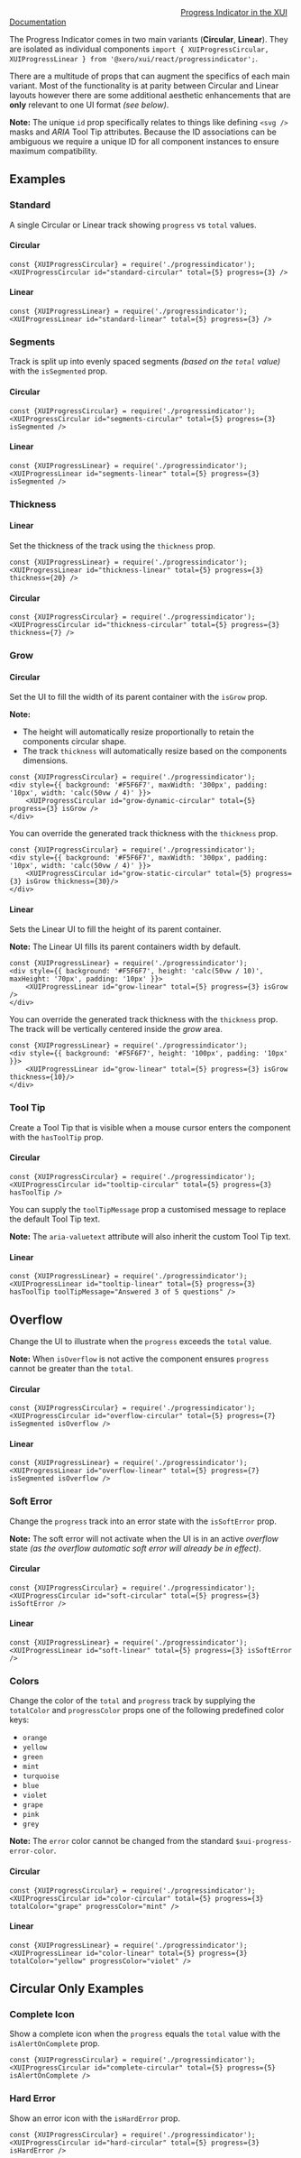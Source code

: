 <div class="xui-margin-vertical">
		<svg focusable="false" class="xui-icon xui-icon-inline xui-blobicon xui-blobicon-large xui-icon-color-blue">
			<use xlink:href="#xui-icon-bookmark" role="presentation"/>
		</svg>
		<a href="../section-building-blocks-identifiers-progressindicator.html">Progress Indicator in the XUI Documentation</a>
</div>

The Progress Indicator comes in two main variants (**Circular**, **Linear**). They are isolated as individual components `import { XUIProgressCircular, XUIProgressLinear } from '@xero/xui/react/progressindicator';`.

There are a multitude of props that can augment the specifics of each main variant. Most of the functionality is at parity between Circular and Linear layouts however there are some additional aesthetic enhancements that are **only** relevant to one UI format *(see below)*.

**Note:** The unique `id` prop specifically relates to things like defining `<svg />` masks and *ARIA* Tool Tip attributes. Because the ID associations can be ambiguous we require a unique ID for all component instances to ensure maximum compatibility.

## Examples

### Standard

A single Circular or Linear track showing `progress` vs `total` values.

#### Circular
```
const {XUIProgressCircular} = require('./progressindicator');
<XUIProgressCircular id="standard-circular" total={5} progress={3} />
```

#### Linear
```
const {XUIProgressLinear} = require('./progressindicator');
<XUIProgressLinear id="standard-linear" total={5} progress={3} />
```

### Segments

Track is split up into evenly spaced segments *(based on the `total` value)* with the `isSegmented` prop.

#### Circular
```
const {XUIProgressCircular} = require('./progressindicator');
<XUIProgressCircular id="segments-circular" total={5} progress={3} isSegmented />
```

#### Linear
```
const {XUIProgressLinear} = require('./progressindicator');
<XUIProgressLinear id="segments-linear" total={5} progress={3} isSegmented />
```

### Thickness

#### Linear

Set the thickness of the track using the `thickness` prop.

```
const {XUIProgressLinear} = require('./progressindicator');
<XUIProgressLinear id="thickness-linear" total={5} progress={3} thickness={20} />
```

#### Circular
```
const {XUIProgressCircular} = require('./progressindicator');
<XUIProgressCircular id="thickness-circular" total={5} progress={3} thickness={7} />
```

### Grow

#### Circular

Set the UI to fill the width of its parent container with the `isGrow` prop.

**Note:**
+ The height will automatically resize proportionally to retain the components circular shape.
+ The track `thickness` will automatically resize based on the components dimensions.

```
const {XUIProgressCircular} = require('./progressindicator');
<div style={{ background: '#F5F6F7', maxWidth: '300px', padding: '10px', width: 'calc(50vw / 4)' }}>
	<XUIProgressCircular id="grow-dynamic-circular" total={5} progress={3} isGrow />
</div>
```

You can override the generated track thickness with the `thickness` prop.

```
const {XUIProgressCircular} = require('./progressindicator');
<div style={{ background: '#F5F6F7', maxWidth: '300px', padding: '10px', width: 'calc(50vw / 4)' }}>
	<XUIProgressCircular id="grow-static-circular" total={5} progress={3} isGrow thickness={30}/>
</div>
```

#### Linear

Sets the Linear UI to fill the height of its parent container.

**Note:** The Linear UI fills its parent containers width by default.

```
const {XUIProgressLinear} = require('./progressindicator');
<div style={{ background: '#F5F6F7', height: 'calc(50vw / 10)', maxHeight: '70px', padding: '10px' }}>
	<XUIProgressLinear id="grow-linear" total={5} progress={3} isGrow />
</div>
```

You can override the generated track thickness with the `thickness` prop. The track will be vertically centered inside the *grow* area.

```
const {XUIProgressLinear} = require('./progressindicator');
<div style={{ background: '#F5F6F7', height: '100px', padding: '10px' }}>
	<XUIProgressLinear id="grow-linear" total={5} progress={3} isGrow thickness={10}/>
</div>
```

### Tool Tip

Create a Tool Tip that is visible when a mouse cursor enters the component with the `hasToolTip` prop.

#### Circular
```
const {XUIProgressCircular} = require('./progressindicator');
<XUIProgressCircular id="tooltip-circular" total={5} progress={3} hasToolTip />
```

You can supply the `toolTipMessage` prop a customised message to replace the default Tool Tip text.

**Note:** The `aria-valuetext` attribute will also inherit the custom Tool Tip text.

#### Linear
```
const {XUIProgressLinear} = require('./progressindicator');
<XUIProgressLinear id="tooltip-linear" total={5} progress={3} hasToolTip toolTipMessage="Answered 3 of 5 questions" />
```

## Overflow

Change the UI to illustrate when the `progress` exceeds the `total` value.

**Note:** When `isOverflow` is not active the component ensures `progress` cannot be greater than the `total`.

#### Circular
```
const {XUIProgressCircular} = require('./progressindicator');
<XUIProgressCircular id="overflow-circular" total={5} progress={7} isSegmented isOverflow />
```

#### Linear
```
const {XUIProgressLinear} = require('./progressindicator');
<XUIProgressLinear id="overflow-linear" total={5} progress={7} isSegmented isOverflow />
```

### Soft Error

Change the `progress` track into an error state with the `isSoftError` prop.

**Note:** The soft error will not activate when the UI is in an active *overflow* state *(as the overflow automatic soft error will already be in effect)*.

#### Circular
```
const {XUIProgressCircular} = require('./progressindicator');
<XUIProgressCircular id="soft-circular" total={5} progress={3} isSoftError />
```

#### Linear
```
const {XUIProgressLinear} = require('./progressindicator');
<XUIProgressLinear id="soft-linear" total={5} progress={3} isSoftError />
```

### Colors

Change the color of the `total` and `progress` track by supplying the `totalColor` and `progressColor` props one of the following predefined color keys:

+ `orange`
+ `yellow`
+ `green`
+ `mint`
+ `turquoise`
+ `blue`
+ `violet`
+ `grape`
+ `pink`
+ `grey`

**Note:** The `error` color cannot be changed from the standard `$xui-progress-error-color`.

#### Circular
```
const {XUIProgressCircular} = require('./progressindicator');
<XUIProgressCircular id="color-circular" total={5} progress={3} totalColor="grape" progressColor="mint" />
```

#### Linear
```
const {XUIProgressLinear} = require('./progressindicator');
<XUIProgressLinear id="color-linear" total={5} progress={3} totalColor="yellow" progressColor="violet" />
```

## Circular Only Examples

### Complete Icon

Show a complete icon when the `progress` equals the `total` value with the `isAlertOnComplete` prop.

```
const {XUIProgressCircular} = require('./progressindicator');
<XUIProgressCircular id="complete-circular" total={5} progress={5} isAlertOnComplete />
```

### Hard Error

Show an error icon with the `isHardError` prop.

```
const {XUIProgressCircular} = require('./progressindicator');
<XUIProgressCircular id="hard-circular" total={5} progress={3} isHardError />
```

You can supply the `hardErrorAlert` prop some custom content *(JSX, String, Number)* to override the default error icon.

```
const {XUIProgressCircular} = require('./progressindicator');
<XUIProgressCircular id="hard-custom-circular" total={5} progress={3} isHardError hardErrorAlert=":-("/>
```

### Central Content

Supply content to reside in the center of the progress indicator circle using a traditional nested `children` format.

```
const {XUIProgressCircular} = require('./progressindicator');
<div style={{ width: '100px' }}>
	<XUIProgressCircular id="central-content-circular" total={5} progress={3} isGrow>
		<img style={{ width: '100%', height: 'auto' }} src="https://s3.amazonaws.com/uifaces/faces/twitter/kerihenare/48.jpg" />
	</XUIProgressCircular>
</div>
```

```
const {XUIProgressCircular} = require('./progressindicator');
<div style={{ width: '100px' }}>
	<XUIProgressCircular id="central-content-circular" total={5} progress={3} isGrow>
		<div
			style={{height: '100%'}}
			className="xui-u-flex xui-u-flex-justify-center xui-u-flex-align-center xui-heading xui-textcolor-faint">
			60%
		</div>
	</XUIProgressCircular>
</div>
```

## Linear Only Examples

### Segment *Dots*

Change the traditional segment *dashes* to instead render as circular *dots* using the `hasSegmentDots` prop.

```
const {XUIProgressLinear} = require('./progressindicator');
<div style={{ width: `${30 * 9}px` }}>
	<XUIProgressLinear id="dots-linear" total={5} progress={3} thickness={30} isSegmented hasSegmentDots />
</div>
```

